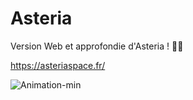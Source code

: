 # Asteria

Version Web et approfondie d'Asteria ! 🌌🚀

https://asteriaspace.fr/

![Animation-min](https://github.com/Teczer/Asteriaa/assets/102341310/2ed1529b-239d-4da7-bf94-41c511ab0937)
